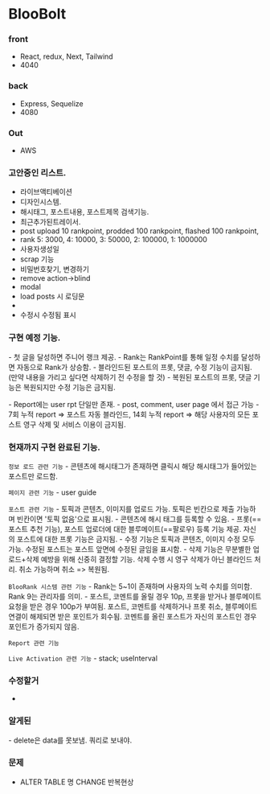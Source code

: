 # BlooBolt

### front

- React, redux, Next, Tailwind
- 4040

### back

- Express, Sequelize
- 4080

### Out

- AWS

### 고안중인 리스트.

- 라이브액티베이션
- 디자인시스템.
- 해시태그, 포스트내용, 포스트제목 검색기능.
- 최근추가된트레이서.
- post upload 10 rankpoint, prodded 100 rankpoint, flashed 100 rankpoint,
- rank 5: 3000, 4: 10000, 3: 50000, 2: 100000, 1: 1000000
- 사용자생성일
- scrap 기능
- 비밀번호찾기, 변경하기
- remove action->blind
- modal
- load posts 시 로딩문
-
- 수정시 수정됨 표시

### 구현 예정 기능.

\- 첫 글을 달성하면 주니어 랭크 제공.
\- Rank는 RankPoint를 통해 일정 수치를 달성하면 자동으로 Rank가 상승함.
\- 블라인드된 포스트의 프롯, 댓글, 수정 기능이 금지됨. (만약 내용을 가리고 싶다면 삭제하기 전 수정을 할 것)
\- 복원된 포스트의 프롯, 댓글 기능은 복원되지만 수정 기능은 금지됨.

\- Report에는 user rpt 단일만 존재.
\- post, comment, user page 에서 접근 가능
\- 7회 누적 report => 포스트 자동 블라인드, 14회 누적 report => 해당 사용자의 모든 포스트 영구 삭제 및 서비스 이용이 금지됨.

### 현재까지 구현 완료된 기능.

`정보 로드 관련 기능`
\- 콘텐츠에 해시태그가 존재하면 클릭시 해당 해시태그가 들어있는 포스트만 로드함.

`페이지 관련 기능`
\- user guide

`포스트 관련 기능`
\- 토픽과 콘텐츠, 이미지를 업로드 가능. 토픽은 빈칸으로 제출 가능하며 빈칸이면 '토픽 없음'으로 표시됨.
\- 콘텐츠에 해시 태그를 등록할 수 있음.
\- 프롯(==포스트 추천 기능), 포스트 업로더에 대한 블루메이트(==팔로우) 등록 기능 제공. 자신의 포스트에 대한 프롯 기능은 금지됨.
\- 수정 기능은 토픽과 콘텐츠, 이미지 수정 모두 가능. 수정된 포스트는 포스트 앞면에 수정된 글임을 표시함.
\- 삭제 기능은 무분별한 업로드+삭제 예방을 위해 신중히 결정할 기능. 삭제 수행 시 영구 삭제가 아닌 블라인드 처리. 취소 가능하며 취소 => 복원됨.

`BlooRank 시스템 관련 기능`
\- Rank는 5~1이 존재하며 사용자의 노력 수치를 의미함. Rank 9는 관리자를 의미.
\- 포스트, 코멘트를 올릴 경우 10p, 프롯을 받거나 블루메이트 요청을 받은 경우 100p가 부여됨. 포스트, 코멘트를 삭제하거나 프롯 취소, 블루메이트 연결이 해제되면 받은 포인트가 회수됨. 코멘트를 올린 포스트가 자신의 포스트인 경우 포인트가 증가되지 않음.

`Report 관련 기능`

`Live Activation 관련 기능`
\- stack; useInterval

### 수정할거

-

### 알게된

\- delete은 data를 못보냄. 쿼리로 보내야.

### 문제

- ALTER TABLE 명 CHANGE 반복현상
